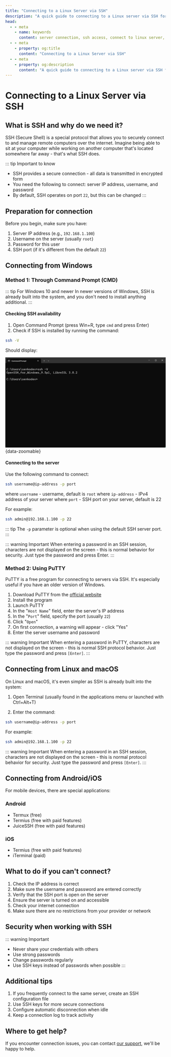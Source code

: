 ```yaml
---
title: "Connecting to a Linux Server via SSH"
description: "A quick guide to connecting to a Linux server via SSH for beginners. Detailed instructions for Windows, Linux, and mobile devices."
head:
  - - meta
    - name: keywords
      content: server connection, ssh access, connect to linux server, ssh for beginners
  - - meta
    - property: og:title 
      content: "Connecting to a Linux Server via SSH"
  - - meta
    - property: og:description
      content: "A quick guide to connecting to a Linux server via SSH for beginners. Detailed instructions for Windows, Linux, and mobile devices."
---
```


# Connecting to a Linux Server via SSH

## What is SSH and why do we need it?

SSH (Secure Shell) is a special protocol that allows you to securely connect to and manage remote computers over the internet. Imagine being able to sit at your computer while working on another computer that's located somewhere far away - that's what SSH does.

::: tip Important to know

- SSH provides a secure connection - all data is transmitted in encrypted form
- You need the following to connect: server IP address, username, and password
- By default, SSH operates on port `22`, but this can be changed
:::

## Preparation for connection

Before you begin, make sure you have:

1. Server IP address (e.g., `192.168.1.100`)
2. Username on the server (usually `root`)
3. Password for this user
4. SSH port (if it's different from the default `22`)

## Connecting from Windows

### Method 1: Through Command Prompt (CMD)

::: tip For Windows 10 and newer
In newer versions of Windows, SSH is already built into the system, and you don't need to install anything additional.
:::

#### Checking SSH availability

1. Open Command Prompt (press Win+R, type `cmd` and press Enter)
2. Check if SSH is installed by running the command:

```bash
ssh -V
```

Should display:

![ssh -v output](/images/vps/ssh-version.png){data-zoomable}

#### Connecting to the server

Use the following command to connect:

```bash
ssh username@ip-address -p port
```

where `username` - username, default is `root`
where `ip-address` - IPv4 address of your server
where `port` - SSH port on your server, default is 22

For example:

```bash
ssh admin@192.168.1.100 -p 22
```

::: tip
The `-p` parameter is optional when using the default SSH server port.
:::

::: warning Important
When entering a password in an SSH session, characters are not displayed on the screen - this is normal behavior for security. Just type the password and press Enter.
:::

### Method 2: Using PuTTY

PuTTY is a free program for connecting to servers via SSH. It's especially useful if you have an older version of Windows.

1. Download PuTTY from the [official website](https://www.chiark.greenend.org.uk/~sgtatham/putty/latest.html)
2. Install the program
3. Launch PuTTY
4. In the "`Host Name`" field, enter the server's IP address
5. In the "`Port`" field, specify the port (usually `22`)
6. Click "`Open`"
7. On first connection, a warning will appear - click "Yes"
8. Enter the server username and password

::: warning Important
When entering a password in PuTTY, characters are not displayed on the screen - this is normal SSH protocol behavior. Just type the password and press `[Enter]`.
:::

## Connecting from Linux and macOS

On Linux and macOS, it's even simpler as SSH is already built into the system:

1. Open Terminal (usually found in the applications menu or launched with Ctrl+Alt+T)

2. Enter the command:

```bash
ssh username@ip-address -p port
```

For example:

```bash
ssh admin@192.168.1.100 -p 22
```

::: warning Important
When entering a password in an SSH session, characters are not displayed on the screen - this is normal protocol behavior for security. Just type the password and press `[Enter]`.
:::

## Connecting from Android/iOS

For mobile devices, there are special applications:

### Android

- Termux (free)
- Termius (free with paid features)
- JuiceSSH (free with paid features)

### iOS

- Termius (free with paid features)
- iTerminal (paid)

## What to do if you can't connect?

1. Check the IP address is correct
2. Make sure the username and password are entered correctly
3. Verify that the SSH port is open on the server
4. Ensure the server is turned on and accessible
5. Check your internet connection
6. Make sure there are no restrictions from your provider or network

## Security when working with SSH

::: warning Important

- Never share your credentials with others
- Use strong passwords
- Change passwords regularly
- Use SSH keys instead of passwords when possible
:::

## Additional tips

1. If you frequently connect to the same server, create an SSH configuration file
2. Use SSH keys for more secure connections
3. Configure automatic disconnection when idle
4. Keep a connection log to track activity

## Where to get help?

If you encounter connection issues, you can contact [our support](https://senko.digital/contacts), we'll be happy to help.
